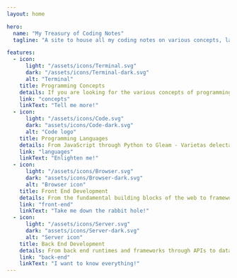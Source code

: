 ```yaml
---
layout: home

hero:
  name: "My Treasury of Coding Notes"
  tagline: "A site to house all my coding notes on various concepts, languages, frameworks, and libraries that I came into contact with"

features:
  - icon:
      light: "/assets/icons/Terminal.svg"
      dark: "/assets/icons/Terminal-dark.svg"
      alt: "Terminal"
    title: Programming Concepts
    details: If you are looking for the various concepts of programming from the basics to functional programming, you're in the right place.
    link: "concepts"
    linkText: "Tell me more!"
  - icon:
      light: "/assets/icons/Code.svg"
      dark: "assets/icons/Code-dark.svg"
      alt: "Code logo"
    title: Programming Languages
    details: From JavaScript through Python to Gleam - Varietas delectat
    link: "languages"
    linkText: "Enlighten me!"
  - icon:
      light: "/assets/icons/Browser.svg"
      dark: "assets/icons/Browser-dark.svg"
      alt: "Browser icon"
    title: Front End Development
    details: From the fundamental building blocks of the web to frameworks that make our lives easier
    link: "front-end"
    linkText: "Take me down the rabbit hole!"
  - icon:
      light: "/assets/icons/Server.svg"
      dark: "assets/icons/Server-dark.svg"
      alt: "Server icon"
    title: Back End Development
    details: From back end runtimes and frameworks through APIs to databases
    link: "back-end"
    linkText: "I want to know everything!"
---
```

